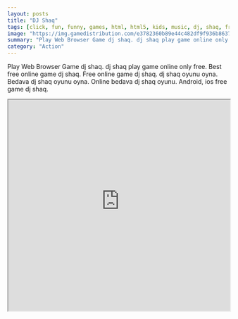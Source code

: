 ```yaml
---
layout: posts
title: "DJ Shaq"
tags: [click, fun, funny, games, html, html5, kids, music, dj, shaq, free, online, games, oyna, game, free, games, play, play, games]
image: "https://img.gamedistribution.com/e3782360b89e44c482df9f936b86374d.jpg"
summary: "Play Web Browser Game dj shaq. dj shaq play game online only free. Best free online game dj shaq. Free online game dj shaq. dj shaq oyunu oyna. Bedava dj shaq oyunu oyna. Online bedava dj shaq oyunu. Android, ios free game dj shaq."
category: "Action"
---
```


Play Web Browser Game dj shaq. dj shaq play game online only free. Best free online game dj shaq. Free online game dj shaq. dj shaq oyunu oyna. Bedava dj shaq oyunu oyna. Online bedava dj shaq oyunu. Android, ios free game dj shaq.

<iframe width="100%" height="480px;" src="https://html5.gamedistribution.com/e3782360b89e44c482df9f936b86374d/"></iframe>